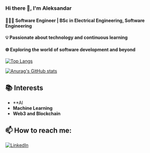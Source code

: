 ### Hi there 👋, I'm Aleksandar

#### 👨🏻‍💻   Software Engineer | BSc in Electrical Engineering, Software Engineering

#### 💡 Passionate about technology and continuous learning

#### 🌐 Exploring the world of software development and beyond

<!--#### 📚 Currently diving into 
<p>
  <img src="https://img.shields.io/badge/Web%20Development-yellow?style=for-the-badge" alt="Web Development"/>
  <img src="https://img.shields.io/badge/Mobile%20Development-green?style=for-the-badge" alt="Mobile Development"/>
</p>

-->
[![Top Langs](https://github-readme-stats.vercel.app/api/top-langs/?username=aleksandardrljaca)](https://github.com/aleksandardrljaca/github-readme-stats)

[![Anurag's GitHub stats](https://github-readme-stats.vercel.app/api?username=aleksandardrljaca)](https://github.com/aleksandardrljaca/github-readme-stats)

## 📚 Interests
- **AI
- **Machine Learning**
- **Web3 and Blockchain**

## 📫 How to reach me:
<a href="https://www.linkedin.com/in/aleksandardrljaca"><img src="https://img.shields.io/badge/LinkedIn%20-blue?style=for-the-badge" alt="LinkedIn"/></a>

